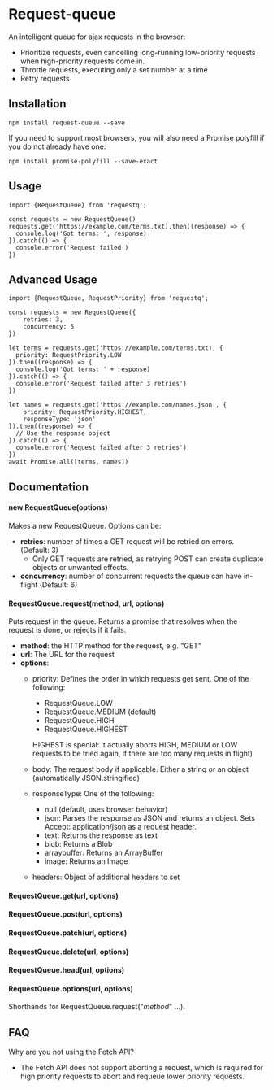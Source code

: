 # Request-queue
An intelligent queue for ajax requests in the browser:
* Prioritize requests, even cancelling long-running low-priority requests when high-priority requests come in.
* Throttle requests, executing only a set number at a time
* Retry requests 

## Installation
```
npm install request-queue --save
```
If you need to support most browsers, you will also need a Promise polyfill if you do not already have one:
```
npm install promise-polyfill --save-exact
```

## Usage
```
import {RequestQueue} from 'requestq';

const requests = new RequestQueue()
requests.get('https://example.com/terms.txt).then((response) => {
  console.log('Got terms: ', response)  
}).catch(() => {
  console.error('Request failed')
})
```

## Advanced Usage
```
import {RequestQueue, RequestPriority} from 'requestq';

const requests = new RequestQueue({
    retries: 3,
    concurrency: 5
})

let terms = requests.get('https://example.com/terms.txt), {
  priority: RequestPriority.LOW
}).then((response) => {
  console.log('Got terms: ' + response)  
}).catch(() => {
  console.error('Request failed after 3 retries')
})

let names = requests.get('https://example.com/names.json', {
    priority: RequestPriority.HIGHEST,
    responseType: 'json'
}).then((response) => {
  // Use the response object
}).catch(() => {
  console.error('Request failed after 3 retries')
})
await Promise.all([terms, names])
```

## Documentation
#### new RequestQueue(options)
Makes a new RequestQueue. Options can be:
* **retries**: number of times a GET request will be retried on errors. (Default: 3)
  * Only GET requests are retried, as retrying POST can create duplicate objects or unwanted effects.
* **concurrency**: number of concurrent requests the queue can have in-flight (Default: 6)

#### RequestQueue.request(method, url, options)
Puts request in the queue. Returns a promise that resolves when
the request is done, or rejects if it fails.
* **method**: the HTTP method for the request, e.g. "GET"
* **url**: The URL for the request
* **options**:
    * priority: Defines the order in which requests get sent. One of the following:
        * RequestQueue.LOW
        * RequestQueue.MEDIUM (default) 
        * RequestQueue.HIGH
        * RequestQueue.HIGHEST 
        
        HIGHEST is special: It actually aborts HIGH, MEDIUM or LOW requests to be tried again,
        if there are too many requests in flight)
    * body: The request body if applicable. Either a string or an object (automatically JSON.stringified)
    * responseType: One of the following:
        * null (default, uses browser behavior)
        * json: Parses the response as JSON and returns an object. Sets Accept: application/json as a request header.
        * text: Returns the response as text
        * blob: Returns a Blob
        * arraybuffer: Returns an ArrayBuffer
        * image: Returns an Image
    * headers: Object of additional headers to set

#### RequestQueue.get(url, options)
#### RequestQueue.post(url, options)
#### RequestQueue.patch(url, options)
#### RequestQueue.delete(url, options)
#### RequestQueue.head(url, options)
#### RequestQueue.options(url, options)
Shorthands for RequestQueue.request("*method*" ...).

## FAQ
Why are you not using the Fetch API?
* The Fetch API does not support aborting a request, which is required for 
high priority requests to abort and requeue lower priority requests.
